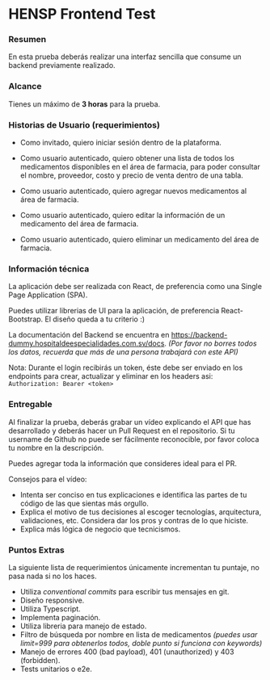 # HENSP Frontend Test

### Resumen

En esta prueba deberás realizar una interfaz sencilla que consume un backend previamente realizado.

### Alcance

Tienes un máximo de **3 horas** para la prueba.

### Historias de Usuario (requerimientos)

- Como invitado, quiero iniciar sesión dentro de la plataforma.

- Como usuario autenticado, quiero obtener una lista de todos los medicamentos disponibles en el área de farmacia, para poder consultar el nombre, proveedor, costo y precio de venta dentro de una tabla.

- Como usuario autenticado, quiero agregar nuevos medicamentos al área de farmacia.

- Como usuario autenticado, quiero editar la información de un medicamento del área de farmacia.

- Como usuario autenticado, quiero eliminar un medicamento del área de farmacia.

### Información técnica

La aplicación debe ser realizada con React, de preferencia como una Single Page Application (SPA).

Puedes utilizar librerias de UI para la aplicación, de preferencia React-Bootstrap. El diseño queda a tu criterio :)

La documentación del Backend se encuentra en https://backend-dummy.hospitaldeespecialidades.com.sv/docs. _(Por favor no borres todos los datos, recuerda que más de una persona trabajará con este API)_

Nota: Durante el login recibirás un token, éste debe ser enviado en los endpoints para crear, actualizar y eliminar en los headers asi: `Authorization: Bearer <token>`

### Entregable

Al finalizar la prueba, deberás grabar un vídeo explicando el API que has desarrollado y deberás hacer un Pull Request en el repositorio. Si tu username de Github no puede ser fácilmente reconocible, por favor coloca tu nombre en la descripción. 

Puedes agregar toda la información que consideres ideal para el PR.

Consejos para el vídeo:
- Intenta ser conciso en tus explicaciones e identifica las partes de tu código de las que sientas más orgullo.
- Explica el motivo de tus decisiones al escoger tecnologías, arquitectura, validaciones, etc. Considera dar los pros y contras de lo que hiciste.
- Explica más lógica de negocio que tecnicismos.

### Puntos Extras

La siguiente lista de requerimientos únicamente incrementan tu puntaje, no pasa nada si no los haces.

- Utiliza _conventional commits_ para escribir tus mensajes en git.
- Diseño responsive.
- Utiliza Typescript.
- Implementa paginación.
- Utiliza libreria para manejo de estado.
- Filtro de búsqueda por nombre en lista de medicamentos _(puedes usar limit=999 para obtenerlos todos, doble punto si funciona con keywords)_
- Manejo de errores 400 (bad payload), 401 (unauthorized) y 403 (forbidden).
- Tests unitarios o e2e.
